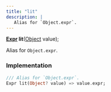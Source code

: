 ```yaml
---
title: "lit"
description: |
   Alias for `Object.expr`.
---
```

<span class="dart-code"><strong>[Expr] lit</strong>(<span class="nobr">[Object] value</span>);</span>

 Alias for `Object.expr`.
### Implementation
```dart
/// Alias for `Object.expr`.
Expr lit(Object? value) => value.expr;
```

[Expr]: /reference/classes/expr/
[Object]: https://api.flutter.dev/flutter/dart-core/Object-class.html